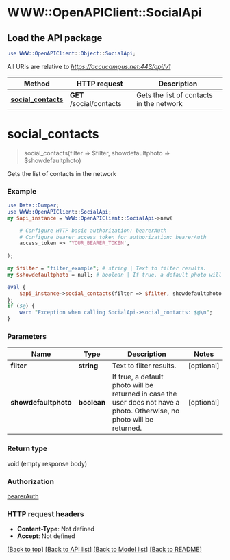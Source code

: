 # WWW::OpenAPIClient::SocialApi

## Load the API package
```perl
use WWW::OpenAPIClient::Object::SocialApi;
```

All URIs are relative to *https://accucampus.net:443/api/v1*

Method | HTTP request | Description
------------- | ------------- | -------------
[**social_contacts**](SocialApi.md#social_contacts) | **GET** /social/contacts | Gets the list of contacts in the network


# **social_contacts**
> social_contacts(filter => $filter, showdefaultphoto => $showdefaultphoto)

Gets the list of contacts in the network

### Example 
```perl
use Data::Dumper;
use WWW::OpenAPIClient::SocialApi;
my $api_instance = WWW::OpenAPIClient::SocialApi->new(

    # Configure HTTP basic authorization: bearerAuth
    # Configure bearer access token for authorization: bearerAuth
    access_token => 'YOUR_BEARER_TOKEN',
    
);

my $filter = "filter_example"; # string | Text to filter results.
my $showdefaultphoto = null; # boolean | If true, a default photo will be returned in case the user does not have a photo. Otherwise, no photo will be returned.

eval { 
    $api_instance->social_contacts(filter => $filter, showdefaultphoto => $showdefaultphoto);
};
if ($@) {
    warn "Exception when calling SocialApi->social_contacts: $@\n";
}
```

### Parameters

Name | Type | Description  | Notes
------------- | ------------- | ------------- | -------------
 **filter** | **string**| Text to filter results. | [optional] 
 **showdefaultphoto** | **boolean**| If true, a default photo will be returned in case the user does not have a photo. Otherwise, no photo will be returned. | [optional] 

### Return type

void (empty response body)

### Authorization

[bearerAuth](../README.md#bearerAuth)

### HTTP request headers

 - **Content-Type**: Not defined
 - **Accept**: Not defined

[[Back to top]](#) [[Back to API list]](../README.md#documentation-for-api-endpoints) [[Back to Model list]](../README.md#documentation-for-models) [[Back to README]](../README.md)


